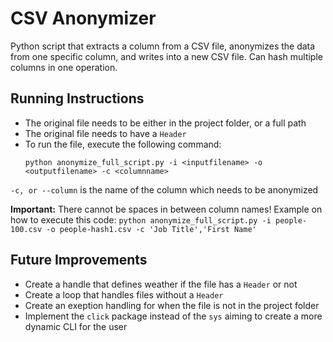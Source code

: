 # CSV Anonymizer
Python script that extracts a column from a CSV file, anonymizes the data from one specific column, and writes into a new CSV file.
Can hash multiple columns in one operation.

## Running Instructions

- The original file needs to be either in the project folder, or a full path
- The original file needs to have a ``Header`` 
- To run the file, execute the following command:
    ```
    python anonymize_full_script.py -i <inputfilename> -o <outputfilename> -c <columnname>  
    ```
 ``-c, or --column`` is the name of the column which needs to be anonymized
 
 **Important:** There cannot be spaces in between column names!
 Example on how to execute this code:
    ```
    python anonymize_full_script.py -i people-100.csv -o people-hash1.csv -c 'Job Title','First Name'
    ```


## Future Improvements
- Create a handle that defines weather if the file has a ``Header`` or not
- Create a loop that handles files without a ``Header``
- Create an exeption handling for when the file is not in the project folder
- Implement the ``click`` package instead of the ``sys`` aiming to create a more dynamic CLI for the user